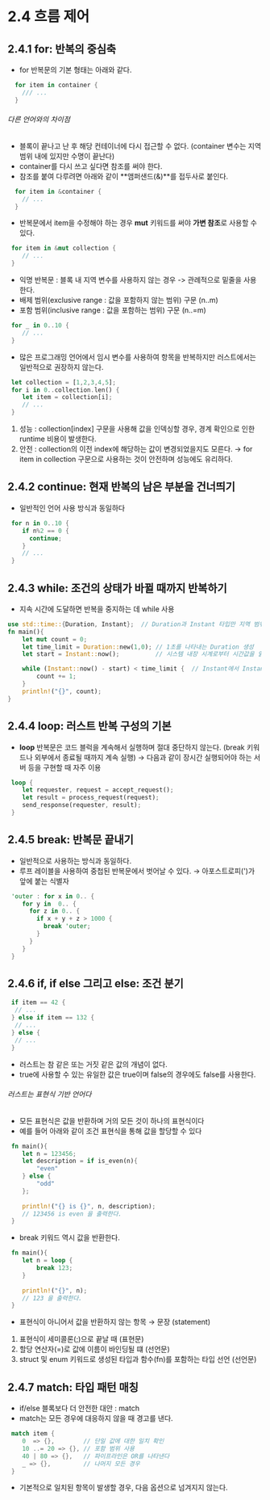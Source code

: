 2.4 흐름 제어
==

2.4.1 for: 반복의 중심축
---
 - for 반복문의 기본 형태는 아래와 같다.
```rust
  for item in container {
    /// ...
  }
```
 ###### 다른 언어와의 차이점
 - 블록이 끝나고 난 후 해당 컨테이너에 다시 접근할 수 없다.
   (container 변수는 지역 범위 내에 있지만 수명이 끝난다)
 - container를 다시 쓰고 싶다면 참조를 써야 한다.
 - 참조를 붙여 다루려면 아래와 같이 **앰퍼샌드(&)**를 접두사로 붙인다.

```rust
  for item in &container {
    // ...
  }
```
 
 - 반복문에서 item을 수정해야 하는 경우 **mut** 키워드를 써야 **가변 참조**로 사용할 수 있다.
```rust
 for item in &mut collection {
    // ...
 }
```
 
 - 익명 반복문 : 블록 내 지역 변수를 사용하지 않는 경우 -> 관례적으로 밑줄을 사용한다.
 - 배제 범위(exclusive range : 값을 포함하지 않는 범위) 구문 (n..m)
 - 포함 범위(inclusive range : 값을 포함하는 범위) 구문 (n..=m)
```rust
 for _ in 0..10 {
    // ...
 }
```

 - 많은 프로그래밍 언어에서 임시 변수를 사용하여 항목을 반복하지만 러스트에서는 일반적으로 권장하지 않는다.
```rust
 let collection = [1,2,3,4,5];
 for i in 0..collection.len() {
    let item = collection[i];
    // ...
 }
```
  1. 성능 : collection[index] 구문을 사용해 값을 인덱싱할 경우, 경계 확인으로 인한 runtime 비용이 발생한다.
  2. 안전 : collection의 이전 index에 해당하는 값이 변경되었을지도 모른다.
 → for item in collection 구문으로 사용하는 것이 안전하며 성능에도 유리하다.
 
2.4.2 continue: 현재 반복의 남은 부분을 건너띄기
---
- 일반적인 언어 사용 방식과 동일하다
```rust
 for n in 0..10 {
    if n%2 == 0 {
      continue;
    }
    // ...
 }
```
 
2.4.3 while: 조건의 상태가 바뀔 때까지 반복하기
---
- 지속 시간에 도달하면 반복을 중지하는 데 while 사용
```rust
use std::time::{Duration, Instant};  // Duration과 Instant 타입만 지역 범위로 가져온다
fn main(){
    let mut count = 0;
    let time_limit = Duration::new(1,0); // 1초를 나타내는 Duration 생성
    let start = Instant::now();          // 시스템 내장 시계로부터 시간값을 읽어온다

    while (Instant::now() - start) < time_limit {  // Instant에서 Instant를 빼면 Duration이 반환된다
        count += 1;
    }
    println!("{}", count);
}
```

2.4.4 loop: 러스트 반복 구성의 기본
---
 - **loop** 반복문은 코드 블럭을 계속해서 실행하며 절대 중단하지 않는다. (break 키워드나 외부에서 종료될 때까지 계속 실행)
 → 다음과 같이 장시간 실행되어야 하는 서버 등을 구현할 때 자주 이용
 
```rust
 loop {
    let requester, request = accept_request();
    let result = process_request(request);
    send_response(requester, result);
 }
```

2.4.5 break: 반복문 끝내기
---
- 일반적으로 사용하는 방식과 동일하다.
- 루프 레이블을 사용하여 중첩된 반복문에서 벗어날 수 있다.
  → 아포스트로피(')가 앞에 붙는 식별자
```rust
 'outer : for x in 0.. {
    for y in  0.. {
      for z in 0.. {
        if x + y + z > 1000 {
          break 'outer;
        }
      }
    }
 } 
```

2.4.6 if, if else 그리고 else: 조건 분기
---
```rust
 if item == 42 {
  // ...
 } else if item == 132 {
  // ...
 } else {
  // ...
 }
```
- 러스트는 참 같은 또는 거짓 같은 값의 개념이 없다.
- true에 사용할 수 있는 유일한 값은 true이며 false의 경우에도 false를 사용한다.

###### 러스트는 표현식 기반 언어다
- 모든 표현식은 값을 반환하며 거의 모든 것이 하나의 표현식이다
- 예를 들어 아래와 같이 조건 표현식을 통해 값을 할당할 수 있다
```rust
 fn main(){
    let n = 123456;
    let description = if is_even(n){
        "even"
    } else {
        "odd"
    };
    
    println!("{} is {}", n, description);
    // 123456 is even 을 출력한다.
 }
```
- break 키워드 역시 값을 반환한다.
```rust
 fn main(){
    let n = loop {
        break 123;
    }
    
    println!("{}", n);
    // 123 을 출력한다.
 }
```

- 표현식이 아니어서 값을 반환하지 않는 항목 → 문장 (statement)
 1. 표현식이 세미콜론(;)으로 끝날 때 (표현문)
 2. 할당 연산자(=)로 값에 이름이 바인딩될 떄 (선언문)
 3. struct 및 enum 키워드로 생성된 타입과 함수(fn)를 포함하는 타입 선언 (선언문)
 
2.4.7 match: 타입 패턴 매칭
---
- if/else 블록보다 더 안전한 대안 : match
- match는 모든 경우에 대응하지 않을 때 경고를 낸다.
```rust
 match item {
    0  => {},        // 단일 값에 대한 일치 확인
    10 ..= 20 => {}, // 포함 범위 사용
    40 | 80 => {},   // 파이프라인은 OR를 나타낸다
    _ => {},         // 나머지 모든 경우
 }
```
- 기본적으로 일치된 항목이 발생할 경우, 다음 옵션으로 넘겨지지 않는다.

